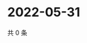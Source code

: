 # 2022-05-31

共 0 条

<!-- BEGIN WEIBO -->
<!-- 最后更新时间 Tue May 31 2022 14:21:02 GMT+0800 (China Standard Time) -->

<!-- END WEIBO -->
